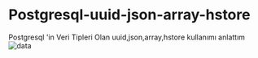 # Postgresql-uuid-json-array-hstore
Postgresql 'in Veri Tipleri Olan uuid,json,array,hstore kullanımı anlattım
![data](https://user-images.githubusercontent.com/55101344/89644797-4cfa9600-d8c1-11ea-8401-9a06d35e514c.png)
